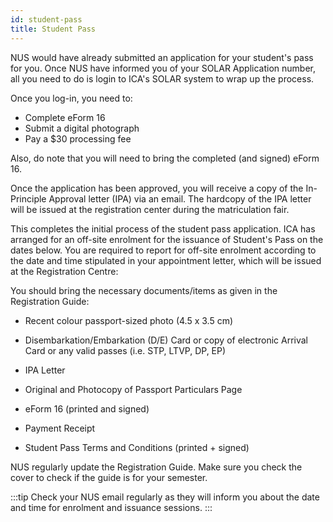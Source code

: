 ```yaml
---
id: student-pass
title: Student Pass
---
```


NUS would have already submitted an application for your student's pass for you. Once NUS have informed you of your SOLAR Application number, all you need to do is login to ICA's SOLAR system to wrap up the process.


Once you log-in, you need to: 
- Complete eForm 16
- Submit a digital photograph
- Pay a $30 processing fee


Also, do note that you will need to bring the completed (and signed) eForm 16.


Once the application has been approved, you will receive a copy of the In-Principle Approval letter (IPA) via an email. The hardcopy of the IPA letter will be issued at the registration center during the matriculation fair.


This completes the initial process of the student pass application. ICA has arranged for an off-site enrolment for the issuance of Student's Pass on the dates below. You are required to report for off-site enrolment according to the date and time stipulated in your appointment letter, which will be issued at the Registration Centre:


You should bring the necessary documents/items as given in the Registration Guide:

-  Recent colour passport-sized photo (4.5 x 3.5 cm)
    
-   Disembarkation/Embarkation (D/E) Card or copy of electronic Arrival Card or any valid passes (i.e. STP, LTVP, DP, EP)
    
-   IPA Letter
    
-   Original and Photocopy of Passport Particulars Page
    
-   eForm 16 (printed and signed)
    
-   Payment Receipt
    
-   Student Pass Terms and Conditions (printed + signed)

NUS regularly update the Registration Guide. Make sure you check the cover to check if the guide is for your semester.

:::tip
Check your NUS email regularly as they will inform you about the date and time for enrolment and issuance sessions.
:::
<!--stackedit_data:
eyJoaXN0b3J5IjpbMTA1NDk5MzIyMywtMTU0MjAwNzI3MCwtMz
U5ODI3NDUyXX0=
-->